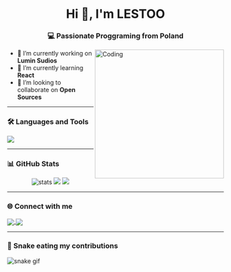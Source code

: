 <h1 align="center">Hi 👋, I'm LESTOO</h1>
<h3 align="center">💻 Passionate Proggraming from Poland</h3>

<img align="right" alt="Coding" width="300" src="https://media.giphy.com/media/qgQUggAC3Pfv687qPC/giphy.gif" />

- 🔭 I’m currently working on **Lumin Sudios**
- 🌱 I’m currently learning **React**
- 👯 I’m looking to collaborate on **Open Sources**
---

### 🛠️ Languages and Tools

<p align="left">
  <img src="https://skillicons.dev/icons?i=js,ts,react,html,css,tailwind,python,nodejs,git,github,vscode" />
</p>

---

### 📊 GitHub Stats

<p align="center">
  <img src="https://github-readme-stats.vercel.app/api?username=TwojNick&show_icons=true&theme=radical" alt="stats" />
  <img src="https://github-readme-streak-stats.herokuapp.com?user=TwojNick&theme=radical&hide_border=false" />
  <img src="https://github-readme-stats.vercel.app/api/top-langs/?username=TwojNick&layout=compact&theme=radical" />
</p>

---

### 🌐 Connect with me

<p align="left">
  <a href="https://linkedin.com/in/twoj-link" target="blank">
    <img align="center" src="https://img.shields.io/badge/LinkedIn-blue?style=flat&logo=linkedin" />
  </a>
  <a href="mailto:twoj.email@gmail.com">
    <img align="center" src="https://img.shields.io/badge/Gmail-red?style=flat&logo=gmail" />
  </a>
</p>

---

### 🐍 Snake eating my contributions

![snake gif](https://github.com/TwojNick/TwojNick/blob/output/github-contribution-grid-snake.svg)
